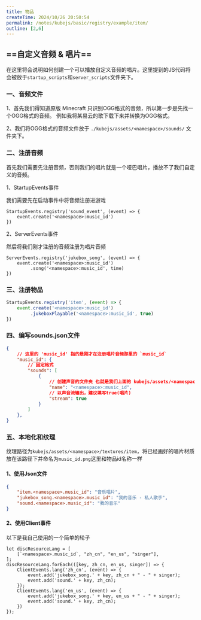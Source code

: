 ```yaml
---
title: 物品
createTime: 2024/10/26 20:50:54
permalink: /notes/kubejs/basic/registry/example/item/
outline: [2,6]
---
```


## ==自定义音频 & 唱片==

在这里将会说明如何创建一个可以播放自定义音频的唱片。这里提到的JS代码将会被放于`startup_scripts`和`server_scripts`文件夹下。

### 一、音频文件

1、首先我们得知道原版 Minecraft 只识别OGG格式的音频，所以第一步是先找一个OGG格式的音频。
例如我将某易云的歌下载下来并转换为OGG格式。

2、我们将OGG格式的音频文件放于 `./kubejs/assets/<namespace>/sounds/` 文件夹下。

### 二、注册音频

首先我们需要先注册音频，否则我们的唱片就是一个哑巴唱片，播放不了我们自定义的音频。

1、StartupEvents事件

我们需要先在启动事件中将音频注册进游戏

```JS
StartupEvents.registry('sound_event', (event) => {
    event.create('<namespace>:music_id')
})
```

2、ServerEvents事件

然后将我们刚才注册的音频注册为唱片音频

```JS
ServerEvents.registry('jukebox_song', (event) => {
    event.create('<namespace>:music_id')
         .song('<namespace>:music_id', time)
})
```

### 三、注册物品

```js
StartupEvents.registry('item', (event) => {
    event.create('<namespace>:music_id')
         .jukeboxPlayable('<namespace>:music_id', true)
})
```

### 四、编写sounds.json文件

```Json
{
    // 这里的 'music_id' 指的是刚才在注册唱片音频那里的 `music_id`
    "music_id": {
        // 固定格式
        "sounds": [
            {
                // 创建声音的文件夹 也就是我们上面的 kubejs/assets/<namespace>/sounds
                "name": "<namespace>:music_id",
                // 以声音流输出，建议填写true(唱片)
                "stream": true
            }
        ]
    },
}
```

### 五、本地化和纹理

纹理路径为`kubejs/assets/<namespace>/textures/item`，将已经画好的唱片材质放在该路径下并命名为`music_id.png`这里和物品id名称一样

#### 1、使用Json文件

```Json
{
    "item.<namespace>.music_id": "音乐唱片",
    "jukebox_song.<namespace>.music_id": "我的音乐 - 私人歌手",
    "sound.<namespace>.music_id": "我的音乐"
}
```

#### 2、使用Client事件

以下是我自己使用的一个简单的轮子

```JS
let discResourceLang = [
    [`<namespace>.music_id`, "zh_cn", "en_us", "singer"],
];
discResourceLang.forEach(([key, zh_cn, en_us, singer]) => {
    ClientEvents.lang('zh_cn', (event) => {
        event.add('jukebox_song.' + key, zh_cn + " - " + singer);
        event.add('sound.' + key, zh_cn);
    });
    ClientEvents.lang('en_us', (event) => {
        event.add('jukebox_song.' + key, en_us + " - " + singer);
        event.add('sound.' + key, zh_cn);
    })
});
```

